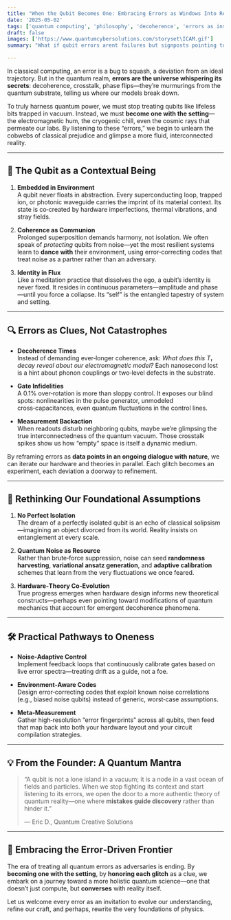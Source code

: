 ```yaml
---
title: "When the Qubit Becomes One: Embracing Errors as Windows Into Reality"  
date: '2025-05-02'  
tags: ['quantum computing', 'philosophy', 'decoherence', 'errors as insight', 'reality']  
draft: false  
images: ['https://www.quantumcybersolutions.com/storyset\ICAM.gif']
summary: "What if qubit errors arent failures but signposts pointing to flaws in our assumptions about the universe? By becoming one with the setting—the hardware, the noise, the cosmic context—we discover that every glitch is a clue to a deeper theory of reality."  

---
```


In classical computing, an error is a bug to squash, a deviation from an ideal trajectory. But in the quantum realm, **errors are the universe whispering its secrets**: decoherence, crosstalk, phase flips—they’re murmurings from the quantum substrate, telling us where our models break down.  

To truly harness quantum power, we must stop treating qubits like lifeless bits trapped in vacuum. Instead, we must **become one with the setting**—the electromagnetic hum, the cryogenic chill, even the cosmic rays that permeate our labs. By listening to these “errors,” we begin to unlearn the cobwebs of classical prejudice and glimpse a more fluid, interconnected reality.

---

## 🌌 The Qubit as a Contextual Being

1. **Embedded in Environment**  
   A qubit never floats in abstraction. Every superconducting loop, trapped ion, or photonic waveguide carries the imprint of its material context. Its state is co‑created by hardware imperfections, thermal vibrations, and stray fields.

2. **Coherence as Communion**  
   Prolonged superposition demands harmony, not isolation. We often speak of *protecting* qubits from noise—yet the most resilient systems learn to **dance with** their environment, using error‑correcting codes that treat noise as a partner rather than an adversary.

3. **Identity in Flux**  
   Like a meditation practice that dissolves the ego, a qubit’s identity is never fixed. It resides in continuous parameters—amplitude and phase—until you force a collapse. Its “self” is the entangled tapestry of system and setting.

---

## 🔍 Errors as Clues, Not Catastrophes

- **Decoherence Times**  
  Instead of demanding ever‑longer coherence, ask: *What does this T₁ decay reveal about our electromagnetic model?* Each nanosecond lost is a hint about phonon couplings or two‑level defects in the substrate.

- **Gate Infidelities**  
  A 0.1% over‑rotation is more than sloppy control. It exposes our blind spots: nonlinearities in the pulse generator, unmodeled cross‑capacitances, even quantum fluctuations in the control lines.

- **Measurement Backaction**  
  When readouts disturb neighboring qubits, maybe we’re glimpsing the true interconnectedness of the quantum vacuum. Those crosstalk spikes show us how “empty” space is itself a dynamic medium.

By reframing errors as **data points in an ongoing dialogue with nature**, we can iterate our hardware and theories in parallel. Each glitch becomes an experiment, each deviation a doorway to refinement.

---

## 🔄 Rethinking Our Foundational Assumptions

1. **No Perfect Isolation**  
   The dream of a perfectly isolated qubit is an echo of classical solipsism—imagining an object divorced from its world. Reality insists on entanglement at every scale.

2. **Quantum Noise as Resource**  
   Rather than brute‑force suppression, noise can seed **randomness harvesting**, **variational ansatz generation**, and **adaptive calibration** schemes that learn from the very fluctuations we once feared.

3. **Hardware‑Theory Co‑Evolution**  
   True progress emerges when hardware design informs new theoretical constructs—perhaps even pointing toward modifications of quantum mechanics that account for emergent decoherence phenomena.

---

## 🛠️ Practical Pathways to Oneness

- **Noise‑Adaptive Control**  
  Implement feedback loops that continuously calibrate gates based on live error spectra—treating drift as a guide, not a foe.

- **Environment‑Aware Codes**  
  Design error‑correcting codes that exploit known noise correlations (e.g., biased noise qubits) instead of generic, worst‑case assumptions.

- **Meta‑Measurement**  
  Gather high‑resolution “error fingerprints” across all qubits, then feed that map back into both your hardware layout and your circuit compilation strategies.

---

## 💡 From the Founder: A Quantum Mantra

> “A qubit is not a lone island in a vacuum; it is a node in a vast ocean of fields and particles. When we stop fighting its context and start listening to its errors, we open the door to a more authentic theory of quantum reality—one where **mistakes guide discovery** rather than hinder it.”  
>  
> — Eric D., Quantum Creative Solutions

---

## 🌿 Embracing the Error‑Driven Frontier

The era of treating all quantum errors as adversaries is ending. By **becoming one with the setting**, by **honoring each glitch** as a clue, we embark on a journey toward a more holistic quantum science—one that doesn’t just compute, but **converses** with reality itself.

Let us welcome every error as an invitation to evolve our understanding, refine our craft, and perhaps, rewrite the very foundations of physics.  
